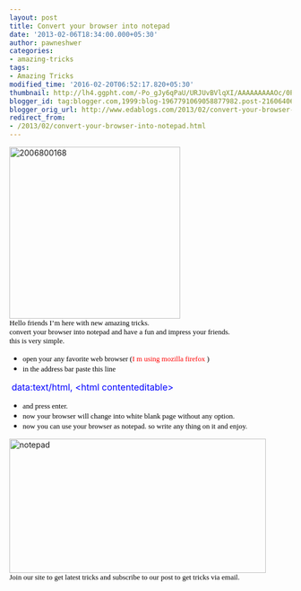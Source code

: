 ```yaml
---
layout: post
title: Convert your browser into notepad
date: '2013-02-06T18:34:00.000+05:30'
author: pawneshwer
categories:
- amazing-tricks
tags:
- Amazing Tricks
modified_time: '2016-02-20T06:52:17.820+05:30'
thumbnail: http://lh4.ggpht.com/-Po_gJy6qPaU/URJUvBVlqXI/AAAAAAAAAOc/0PqNQAEo058/s72-c/2006800168_thumb%25255B1%25255D.jpg?imgmax=800
blogger_id: tag:blogger.com,1999:blog-1967791069058877982.post-2160640643921574703
blogger_orig_url: http://www.edablogs.com/2013/02/convert-your-browser-into-notepad.html
redirect_from:
- /2013/02/convert-your-browser-into-notepad.html
---
```


<div dir="ltr" style="text-align: left;" trbidi="on"><a href="http://lh5.ggpht.com/-sWGBh4DZlFk/URJUuKjyymI/AAAAAAAAAOU/3h7VeExZVdg/s1600-h/2006800168%25255B4%25255D.jpg"><img alt="2006800168" border="0" height="306" src="http://lh4.ggpht.com/-Po_gJy6qPaU/URJUvBVlqXI/AAAAAAAAAOc/0PqNQAEo058/2006800168_thumb%25255B1%25255D.jpg?imgmax=800" style="background-image: none; border-bottom: 0px; border-left: 0px; border-right: 0px; border-top: 0px; display: inline; padding-left: 0px; padding-right: 0px; padding-top: 0px;" title="2006800168" width="305" /></a><br /><span style="color: black; font-family: Verdana; font-size: small;">Hello friends I’m here with new amazing tricks.</span><br /><span style="color: black; font-family: Verdana; font-size: small;">convert your browser into notepad and have a fun and impress your friends.</span><br /><span style="color: black; font-family: Verdana; font-size: small;">this is very simple.</span><br /><ul><li><span style="color: black; font-family: Verdana; font-size: small;">open your any favorite web browser (<span style="color: red;">I m using mozilla firefox</span> )</span></li><li><span style="color: black; font-family: Verdana; font-size: small;">in the address bar paste this line</span></li></ul>&nbsp;<span style="color: blue; font-size: medium;">data:text/html, &lt;html contenteditable&gt;</span><br /><ul><li><span style="color: black; font-family: Verdana; font-size: small;">and press enter.</span></li><li><span style="color: black; font-family: Verdana; font-size: small;">now your browser will change into white blank page without any option.</span></li><li><span style="color: black; font-family: Verdana; font-size: small;">now you can use your browser as notepad. so write any thing on it and enjoy.</span></li></ul><a href="http://lh6.ggpht.com/-BhhxEsezLTk/URJUwMS_YpI/AAAAAAAAAOk/6SPvJOAudBI/s1600-h/notepad%25255B3%25255D.jpg"><img alt="notepad" border="0" height="239" src="http://lh6.ggpht.com/-uJcaG2ovtB8/URJUxWjiI5I/AAAAAAAAAOs/Ge0thLK-0g0/notepad_thumb%25255B1%25255D.jpg?imgmax=800" style="background-image: none; border-bottom: 0px; border-left: 0px; border-right: 0px; border-top: 0px; display: inline; padding-left: 0px; padding-right: 0px; padding-top: 0px;" title="notepad" width="458" /></a><br /><span style="color: black; font-family: Verdana; font-size: small;">Join our site to get latest tricks and subscribe to our post to get tricks via email.</span></div>